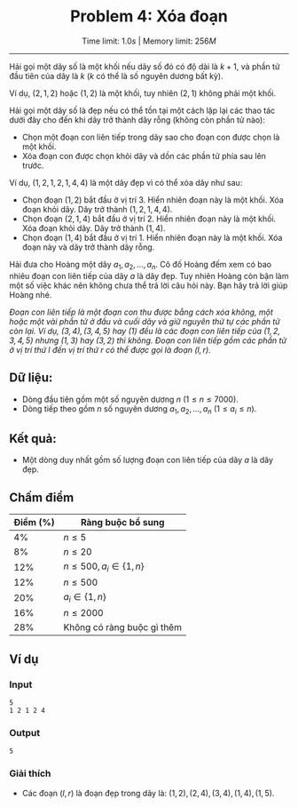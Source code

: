 <center>

# Problem 4: Xóa đoạn

Time limit: $1.0s$ $|$ Memory limit: $256M$

</center>

---

Hải gọi một dãy số là một khối nếu dãy số đó có độ dài là $k+1$, và phần tử đầu tiên của dãy là $k$ ($k$ có thể là số nguyên dương bất kỳ).

Ví dụ, $(2,1,2)$ hoặc $(1,2)$ là một khối, tuy nhiên $(2,1)$ không phải một khối.

Hải gọi một dãy số là đẹp nếu có thể tồn tại một cách lặp lại các thao tác dưới đây cho đến khi dãy trở thành dãy rỗng (không còn phần tử nào):
- Chọn một đoạn con liên tiếp trong dãy sao cho đoạn con được chọn là một khối.
- Xóa đoạn con được chọn khỏi dãy và dồn các phần tử phía sau lên trước.

Ví dụ, $(1,2,1,2,1,4,4)$ là một dãy đẹp vì có thể xóa dãy như sau:
- Chọn đoạn $(1,2)$ bắt đầu ở vị trí $3$. Hiển nhiên đoạn này là một khối. Xóa đoạn khỏi dãy. Dãy trở thành $(1,2,1,4,4)$.
- Chọn đoạn $(2,1,4)$ bắt đầu ở vị trí $2$. Hiển nhiên đoạn này là một khối. Xóa đoạn khỏi dãy. Dãy trở thành $(1,4)$.
- Chọn đoạn $(1,4)$ bắt đầu ở vị trí $1$. Hiển nhiên đoạn này là một khối. Xóa đoạn này và dãy trở thành dãy rỗng.

Hải đưa cho Hoàng một dãy $a_1, a_2, \dots, a_n$. Cô đố Hoàng đếm xem có bao nhiêu đoạn con liên tiếp của dãy $a$ là dãy đẹp. Tuy nhiên Hoàng còn bận làm một số việc khác nên không chưa thể trả lời câu hỏi này. Bạn hãy trả lời giúp Hoàng nhé.

*Đoạn con liên tiếp là một đoạn con thu được bằng cách xóa không, một hoặc một vài phần tử ở đầu và cuối dãy và giữ nguyên thứ tự các phần tử còn lại. Ví dụ, $(3, 4), (3, 4, 5)$ hay $(1)$ đều là các đoạn con liên tiếp của $(1, 2, 3, 4, 5)$ nhưng $(1, 3)$ hay $(3, 2)$ thì không. Đoạn con liên tiếp gồm các phần tử ở vị trí thứ $l$ đến vị trí thứ $r$ có thể được gọi là đoạn $(l, r)$.*

## Dữ liệu:

- Dòng đầu tiên gồm một số nguyên dương $n$ $(1 \le n \le 7000)$.
- Dòng tiếp theo gồm $n$ số nguyên dương $a_1, a_2, ..., a_n$ $(1 \le a_i \le n)$.

## Kết quả:

- Một dòng duy nhất gồm số lượng đoạn con liên tiếp của dãy $a$ là dãy đẹp.

## Chấm điểm

| Điểm (%) | Ràng buộc bổ sung |
|------|-------------------|
| $4\%$ | $n \le 5$ |
| $8\%$ | $n \le 20$ |
| $12\%$ | $n \le 500,a_i \in \{1, n\}$ |
| $12\%$ | $n \le 500$ |
| $20\%$ | $a_i \in \{1, n\}$ |
| $16\%$ | $n \le 2000$ |
| $28\%$ | Không có ràng buộc gì thêm |

## Ví dụ

### Input
```
5
1 2 1 2 4
```

### Output
```
5
```

### Giải thích

* Các đoạn $(l, r)$ là đoạn đẹp trong dãy là: $(1,2),(2,4),(3,4),(1,4),(1,5)$.